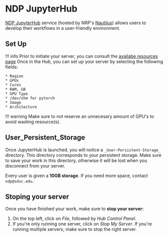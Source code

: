 # NDP JupyterHub

[NDP JupyterHub](https://ndp-jupyterhub.nrp-nautilus.io/hub/spawn) service (hosted by NRP's [Nautilus](https://docs.nationalresearchplatform.org/userdocs/jupyter/jupyterhub-service/)) allows users to develop their workflows in a user-friendly environment.

## Set Up
!!! info
    Prior to initiate your server, you can consult the [availabe resources page](https://portal.nrp-nautilus.io/resources)
Once in the Hub, you can set up your server by selecting the following fields:
    
    * Region
    * GPUs
    * Cores
    * RAM, GB
    * GPU Type 
    * /dev/shm for pytorch
    * Image
    * Architecture

!!! warning
    Make sure to not reserve an unnecesary amount of GPU's to avoid wasting resource(s). 

## User_Persistent_Storage

Once JupyterHub is launched, you will notice a `_User-Persistent-Storage_` directory. This directory corresponds to your persistent storage. Make sure to save your work in this directory, otherwise it will be lost when you disconnect from your server.

Every user is given a **10GB storage**. If you need more space, contact `ndp@sdsc.edu`. 

## Stoping your server

Once you have finished your work, make sure to **stop your server:**

1. On the top left, click on *File*, followed by *Hub Control Panel*.
2. If you're only running one server, click on *Stop My Server*. If you're running multiple servers, make sure to stop the right server.
